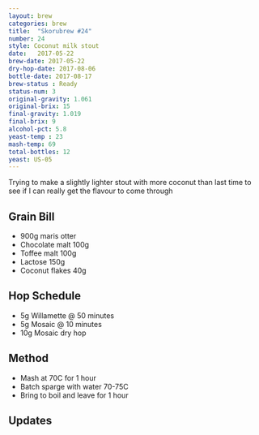 ```yaml
---
layout: brew
categories: brew
title:  "Skorubrew #24"
number: 24
style: Coconut milk stout
date:   2017-05-22
brew-date: 2017-05-22
dry-hop-date: 2017-08-06
bottle-date: 2017-08-17
brew-status : Ready
status-num: 3
original-gravity: 1.061
original-brix: 15
final-gravity: 1.019 
final-brix: 9
alcohol-pct: 5.8
yeast-temp : 23 
mash-temp: 69
total-bottles: 12
yeast: US-05
---
```


Trying to make a slightly lighter stout with more coconut than last time to see if I can really get the flavour to come through


Grain Bill
-----
* 900g maris otter
* Chocolate malt 100g
* Toffee malt 100g
* Lactose 150g
* Coconut flakes 40g


Hop Schedule
-------------

* 5g Willamette @ 50 minutes
* 5g Mosaic @ 10 minutes
* 10g Mosaic dry hop

Method
-------

* Mash at 70C for 1 hour
* Batch sparge with water 70-75C
* Bring to boil and leave for 1 hour


Updates
-------


